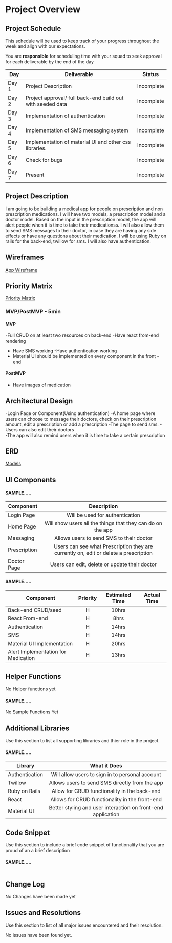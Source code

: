 # Project Overview

## Project Schedule

This schedule will be used to keep track of your progress throughout the week and align with our expectations.  

You are **responsible** for scheduling time with your squad to seek approval for each deliverable by the end of the day

|  Day | Deliverable | Status
|---|---| ---|
|Day 1| Project Description | Incomplete
|Day 2| Project approval/ full back-end build out with seeded data| Incomplete
|Day 3| Implementation of authentication | Incomplete
|Day 4| Implementation of SMS messaging system | Incomplete
|Day 5| Implementation of material UI and other css libraries.  | Incomplete
|Day 6| Check for bugs| Incomplete
|Day 7| Present | Incomplete


## Project Description
I am going to be building a  medical app for people on prescription and non prescription medications. I will have two models, a prescription model and a doctor model. Based on the input in the prescription model, the app will alert people when it is time to take their medicationss. I will also allow them to send SMS messages to their doctor, in case they are having any side effects or have any questions about their medication. I will be using Ruby on rails for the back-end,  twillow for sms. I will also have authentication.


## Wireframes

[App Wireframe](https://www.draw.io/#G1oOX96HWUKa4-yVISFWN3hJmocKIIBeCQ)

## Priority Matrix

[Priority Matrix](https://www.draw.io/#G1FSRxbiwSg5KvTiYdFRm_2dZ319jOnoRU)


### MVP/PostMVP - 5min

#### MVP 

-Full CRUD on at least two resources on back-end 
-Have react from-end rendering
- Have SMS working
-Have authentication working
- Material UI should be implemented on every component in the front -end

#### PostMVP 

- Have images of medication



## Architectural Design

-Login Page or Component(Using authentication)
-A home  page where users can choose to  message their doctors, check on their prescription amount, edit a prescription or add a prescription
-The page to send sms.
-Users can also edit their doctors	
-The app will also remind users when it is time to take a certain prescription


## ERD

[Models](https://www.draw.io/#G1FSRxbiwSg5KvTiYdFRm_2dZ319jOnoRU)

## UI Components


#### SAMPLE.....
| Component | Description | 
| --- | :---: |  
| Login Page| Will be used for authentication| 
| Home Page | Will show users all the things that they can do on the app | 
| Messaging| Allows users to send SMS to their doctor| 
| Prescription | Users can see what Prescription they are currently on, edit or delete a prescription| 
| Doctor Page| Users can edit, delete or update their doctor





#### SAMPLE.....
| Component | Priority | Estimated Time | Actual Time |
| --- | :---: |  :---: | :---: |
| Back-end CRUD/seed| H | 10hrs| |
| React From-end | H | 8hrs| |
| Authentication| H | 14hrs|  | 
| SMS| H | 14hrs|  | 
| Material UI Implementation| H | 20hrs|  | 
| Alert Implementation for Medication| H | 13hrs|  | 


## Helper Functions
No Helper functions yet

#### SAMPLE.....
No Sample Functions Yet



## Additional Libraries
 Use this section to list all supporting libraries and thier role in the project. 
 
 #### SAMPLE.....
| Library | What it Does | 
| --- | :---: |  
| Authentication | Will allow users to sign in to personal account | 
| Twillow| Allows users to send SMS directly from the app | 
| Ruby on Rails | Allow for CRUD functionality in the back-end | 
| React | Allows for CRUD functionality in the front-end | 
| Material UI| Better styling and user interaction on front-end application | 



## Code Snippet

Use this section to include a brief code snippet of functionality that you are proud of an a brief description  

#### SAMPLE.....
```

```

## Change Log
No Changes have been made yet 



## Issues and Resolutions
 Use this section to list of all major issues encountered and their resolution.

No issues have been found yet.
